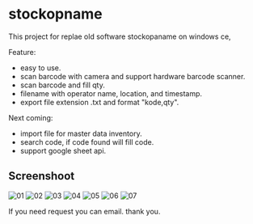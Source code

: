 # stockopname

This project for replae old software stockopaname on windows ce,

Feature:
- easy to use.
- scan barcode with camera and support hardware barcode scanner.
- scan barcode and fill qty.
- filename with operator name, location, and timestamp.
- export file extension .txt and format "kode,qty".


Next coming:
- import file for master data inventory.
- search code, if code found will fill code.
- support google sheet api.


## Screenshoot

![01](https://github.com/olizyusuf/stockopname_app/raw/master/assets/screenshoot/01.png)
![02](https://github.com/olizyusuf/stockopname_app/raw/master/assets/screenshoot/02.png)
![03](https://github.com/olizyusuf/stockopname_app/raw/master/assets/screenshoot/03.png)
![04](https://github.com/olizyusuf/stockopname_app/raw/master/assets/screenshoot/04.png)
![05](https://github.com/olizyusuf/stockopname_app/raw/master/assets/screenshoot/05.png)
![06](https://github.com/olizyusuf/stockopname_app/raw/master/assets/screenshoot/06.png)
![07](https://github.com/olizyusuf/stockopname_app/raw/master/assets/screenshoot/07.png)

If you need request you can email.
thank you.

